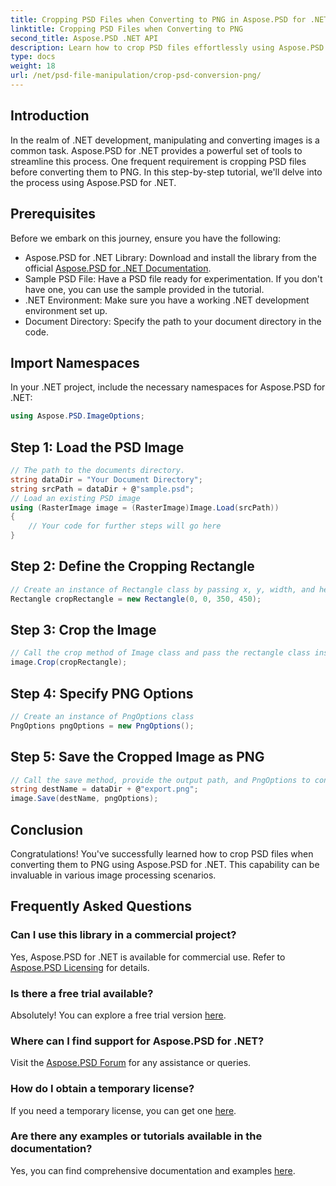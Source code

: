 ```yaml
---
title: Cropping PSD Files when Converting to PNG in Aspose.PSD for .NET
linktitle: Cropping PSD Files when Converting to PNG
second_title: Aspose.PSD .NET API
description: Learn how to crop PSD files effortlessly using Aspose.PSD for .NET. Follow our step-by-step guide for seamless conversion to PNG.
type: docs
weight: 18
url: /net/psd-file-manipulation/crop-psd-conversion-png/
---
```

## Introduction
In the realm of .NET development, manipulating and converting images is a common task. Aspose.PSD for .NET provides a powerful set of tools to streamline this process. One frequent requirement is cropping PSD files before converting them to PNG. In this step-by-step tutorial, we'll delve into the process using Aspose.PSD for .NET.
## Prerequisites
Before we embark on this journey, ensure you have the following:
- Aspose.PSD for .NET Library: Download and install the library from the official [Aspose.PSD for .NET Documentation](https://reference.aspose.com/psd/net/).
- Sample PSD File: Have a PSD file ready for experimentation. If you don't have one, you can use the sample provided in the tutorial.
- .NET Environment: Make sure you have a working .NET development environment set up.
- Document Directory: Specify the path to your document directory in the code.
## Import Namespaces
In your .NET project, include the necessary namespaces for Aspose.PSD for .NET:
```csharp
using Aspose.PSD.ImageOptions;
```
## Step 1: Load the PSD Image
```csharp
// The path to the documents directory.
string dataDir = "Your Document Directory";
string srcPath = dataDir + @"sample.psd";
// Load an existing PSD image
using (RasterImage image = (RasterImage)Image.Load(srcPath))
{
    // Your code for further steps will go here
}
```
## Step 2: Define the Cropping Rectangle
```csharp
// Create an instance of Rectangle class by passing x, y, width, and height 
Rectangle cropRectangle = new Rectangle(0, 0, 350, 450);
```
## Step 3: Crop the Image
```csharp
// Call the crop method of Image class and pass the rectangle class instance
image.Crop(cropRectangle);
```
## Step 4: Specify PNG Options
```csharp
// Create an instance of PngOptions class
PngOptions pngOptions = new PngOptions();
```
## Step 5: Save the Cropped Image as PNG
```csharp
// Call the save method, provide the output path, and PngOptions to convert the PSD file to PNG and save the output
string destName = dataDir + @"export.png";
image.Save(destName, pngOptions);
```
## Conclusion
Congratulations! You've successfully learned how to crop PSD files when converting them to PNG using Aspose.PSD for .NET. This capability can be invaluable in various image processing scenarios.
## Frequently Asked Questions
### Can I use this library in a commercial project?
Yes, Aspose.PSD for .NET is available for commercial use. Refer to [Aspose.PSD Licensing](https://purchase.aspose.com/buy) for details.
### Is there a free trial available?
Absolutely! You can explore a free trial version [here](https://releases.aspose.com/).
### Where can I find support for Aspose.PSD for .NET?
Visit the [Aspose.PSD Forum](https://forum.aspose.com/c/psd/34) for any assistance or queries.
### How do I obtain a temporary license?
If you need a temporary license, you can get one [here](https://purchase.aspose.com/temporary-license/).
### Are there any examples or tutorials available in the documentation?
Yes, you can find comprehensive documentation and examples [here](https://reference.aspose.com/psd/net/).

